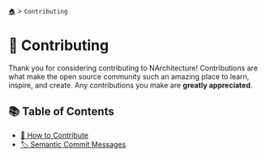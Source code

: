 [`🏠`](../README.md) > `Contributing`

# 🤝 Contributing

Thank you for considering contributing to NArchitecture! Contributions are what make the open source community such an amazing place to learn, inspire, and create. Any contributions you make are **greatly appreciated**.

## 📚 Table of Contents

- [🤝 How to Contribute](./How%20to%20Contribute.md)
- [🏷️ Semantic Commit Messages](./Semantic%20Commit%20Messages.md)
